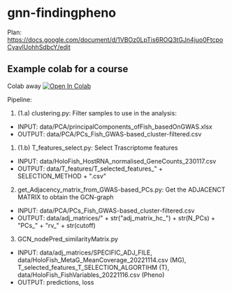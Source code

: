 # gnn-findingpheno

Plan: https://docs.google.com/document/d/1VBOz0LpTis6ROQ3tGJn4juo0FtcpoCyavlUohhSdbcY/edit

## Example colab for a course
Colab away [![Open In Colab](https://colab.research.google.com/assets/colab-badge.svg)](https://colab.research.google.com/drive/1a0Po-kH1aZlZ6BC9d3TnPKVzeMnkuKYh)


Pipeline:

1. (1.a) clustering.py:  Filter samples to use in the analysis:<br>
* INPUT: data/PCA/principalComponents_ofFish_basedOnGWAS.xlsx
* OUTPUT: data/PCA/PCs_Fish_GWAS-based_cluster-filtered.csv

1. (1.b) T_features_select.py:   Select Trascriptome features
* INPUT: data/HoloFish_HostRNA_normalised_GeneCounts_230117.csv
* OUTPUT: data/T_features/T_selected_features_" + SELECTION_METHOD + ".csv"

2. get_Adjacency_matrix_from_GWAS-based_PCs.py: Get the ADJACENCT MATRIX to obtain the GCN-graph 
* INPUT: data/PCA/PCs_Fish_GWAS-based_cluster-filtered.csv
* OUTPUT: data/adj_matrices/" + str("adj_matrix_hc_") + str(N_PCs) + "PCs_" + "rv_" + str(cutoff)

3. GCN_nodePred_similarityMatrix.py
* INPUT: data/adj_matrices/SPECIFIC_ADJ_FILE, data/HoloFish_MetaG_MeanCoverage_20221114.csv (MG), T_selected_features_T_SELECTION_ALGORTIHM (T), data/HoloFish_FishVariables_20221116.csv (Pheno)
* OUTPUT: predictions, loss
